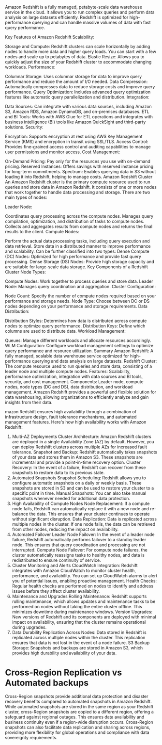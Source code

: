 Amazon Redshift is a fully managed, petabyte-scale data warehouse service in the cloud. It allows you to run complex queries and perform data analysis on large datasets efficiently. Redshift is optimized for high-performance querying and can handle massive volumes of data with fast query performance.

Key Features of Amazon Redshift
Scalability:

Storage and Compute: Redshift clusters can scale horizontally by adding nodes to handle more data and higher query loads. You can start with a few nodes and scale up to petabytes of data.
Elastic Resize: Allows you to quickly adjust the size of your Redshift cluster to accommodate changing workloads.
Performance:

Columnar Storage: Uses columnar storage for data to improve query performance and reduce the amount of I/O needed.
Data Compression: Automatically compresses data to reduce storage costs and improve query performance.
Query Optimization: Includes advanced query optimization features like automatic query parallelization and distribution.
Integration:

Data Sources: Can integrate with various data sources, including Amazon S3, Amazon RDS, Amazon DynamoDB, and on-premises databases.
ETL and BI Tools: Works with AWS Glue for ETL operations and integrates with business intelligence (BI) tools like Amazon QuickSight and third-party solutions.
Security:

Encryption: Supports encryption at rest using AWS Key Management Service (KMS) and encryption in transit using SSL/TLS.
Access Control: Provides fine-grained access control and auditing capabilities to manage user permissions and monitor access.
Cost Management:

On-Demand Pricing: Pay only for the resources you use with on-demand pricing.
Reserved Instances: Offers savings with reserved instance pricing for long-term commitments.
Spectrum: Enables querying data in S3 without loading it into Redshift, helping to manage costs.
Amazon Redshift Cluster
An Amazon Redshift cluster is the primary compute resource used to run queries and store data in Amazon Redshift. It consists of one or more nodes that work together to handle data processing and storage. There are two main types of nodes:

Leader Node:

Coordinates query processing across the compute nodes.
Manages query compilation, optimization, and distribution of tasks to compute nodes.
Collects and aggregates results from compute nodes and returns the final results to the client.
Compute Nodes:

Perform the actual data processing tasks, including query execution and data retrieval.
Store data in a distributed manner to improve performance and scalability.
Can be further classified into two types:
Dense Compute (DC) Nodes: Optimized for high performance and provide fast query processing.
Dense Storage (DS) Nodes: Provide high storage capacity and are suitable for large-scale data storage.
Key Components of a Redshift Cluster
Node Types:

Compute Nodes: Work together to process queries and store data.
Leader Node: Manages query coordination and aggregation.
Cluster Configuration:

Node Count: Specify the number of compute nodes required based on your performance and storage needs.
Node Type: Choose between DC or DS nodes depending on your performance and storage requirements.
Data Distribution:

Distribution Styles: Determines how data is distributed across compute nodes to optimize query performance.
Distribution Keys: Define which columns are used to distribute data.
Workload Management:

Queues: Manage different workloads and allocate resources accordingly.
WLM Configuration: Configure workload management settings to optimize query performance and resource utilization.
Summary
Amazon Redshift: A fully managed, scalable data warehouse service optimized for high-performance querying and data analysis on large datasets.
Redshift Cluster: The compute resource used to run queries and store data, consisting of a leader node and multiple compute nodes.
Features: Scalability, performance optimization, integration with data sources and BI tools, security, and cost management.
Components: Leader node, compute nodes, node types (DC and DS), data distribution, and workload management.
Amazon Redshift provides a powerful and flexible solution for data warehousing, allowing organizations to efficiently analyze and gain insights from their data.

mazon Redshift ensures high availability through a combination of infrastructure design, fault tolerance mechanisms, and automated management features. Here's how high availability works with Amazon Redshift:

1. Multi-AZ Deployments
Cluster Architecture: Amazon Redshift clusters are deployed in a single Availability Zone (AZ) by default. However, you can deploy Redshift clusters across multiple AZs for increased fault tolerance.
Snapshot and Backup: Redshift automatically takes snapshots of your data and stores them in Amazon S3. These snapshots are incremental and provide a point-in-time recovery option.
Cluster Recovery: In the event of a failure, Redshift can recover from these snapshots to restore data to its previous state.
2. Automated Snapshots
Snapshot Scheduling: Redshift allows you to configure automatic snapshots on a daily or weekly basis. These snapshots are stored in S3 and can be used to restore your cluster to a specific point in time.
Manual Snapshots: You can also take manual snapshots whenever needed for additional data protection.
3. High Availability of Compute Nodes
Node Replacement: If a compute node fails, Redshift can automatically replace it with a new node and re-balance the data. This ensures that your cluster continues to operate without significant disruption.
Data Replication: Data is replicated across multiple nodes in the cluster. If one node fails, the data can be retrieved from other nodes, reducing the impact on availability.
4. Automated Failover
Leader Node Failover: In the event of a leader node failure, Redshift automatically performs failover to a standby leader node. This ensures that query coordination and processing are not interrupted.
Compute Node Failover: For compute node failures, the cluster automatically reassigns tasks to healthy nodes, and data is redistributed to ensure continuity of service.
5. Cluster Monitoring and Alerts
CloudWatch Integration: Redshift integrates with Amazon CloudWatch to monitor cluster health, performance, and availability. You can set up CloudWatch alarms to alert you of potential issues, enabling proactive management.
Health Checks: Regular health checks are performed on nodes to identify and address issues before they affect cluster availability.
6. Maintenance and Upgrades
Rolling Maintenance: Redshift supports rolling maintenance, which allows updates and maintenance tasks to be performed on nodes without taking the entire cluster offline. This minimizes downtime during maintenance windows.
Version Upgrades: New versions of Redshift and its components are deployed with minimal impact on availability, ensuring that the cluster remains operational during upgrades.
7. Data Durability
Replication Across Nodes: Data stored in Redshift is replicated across multiple nodes within the cluster. This replication ensures that data is not lost in the event of a node failure.
S3 Backup Storage: Snapshots and backups are stored in Amazon S3, which provides high durability and availability of your data.

# Cross-Region Replication vs Automated backups
Cross-Region snapshots provide additional data protection and disaster recovery benefits compared to automated snapshots in Amazon Redshift. While automated snapshots are stored in the same region as your Redshift cluster, cross-Region snapshots are copied to a different region, offering a safeguard against regional outages. This ensures data availability and business continuity even if a region-wide disruption occurs. Cross-Region snapshots can also facilitate data replication and sharing across regions, providing more flexibility for global operations and compliance with data sovereignty requirements.